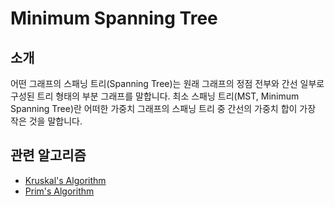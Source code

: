 # Minimum Spanning Tree

## 소개

어떤 그래프의 스패닝 트리(Spanning Tree)는 원래 그래프의 정점 전부와 간선 일부로 구성된 트리 형태의 부분 그래프를 말합니다. 
최소 스패닝 트리(MST, Minimum Spanning Tree)란 어떠한 가중치 그래프의 스패닝 트리 중 간선의 가중치 합이 가장 작은 것을 말합니다.

## 관련 알고리즘

* [Kruskal's Algorithm](./kruskal/kruskal.md)
* [Prim's Algorithm](./prim/prim.md)

